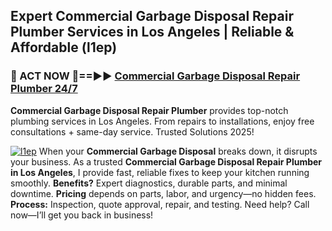 ## Expert Commercial Garbage Disposal Repair Plumber Services in Los Angeles | Reliable & Affordable (l1ep)  

<h3>🚿 ACT NOW 🌟==►► <a href="https://tinyurl.com/2ne6vx2x" rel="nofollow">Commercial Garbage Disposal Repair Plumber 24/7</a></h3>

**Commercial Garbage Disposal Repair Plumber** provides top-notch plumbing services in Los Angeles. From repairs to installations, enjoy free consultations + same-day service. Trusted Solutions 2025!

[![l1ep](https://i.imgur.com/4PFF4AK.jpeg)](https://tinyurl.com/2ne6vx2x)
When your **Commercial Garbage Disposal** breaks down, it disrupts your business. As a trusted **Commercial Garbage Disposal Repair Plumber in Los Angeles**, I provide fast, reliable fixes to keep your kitchen running smoothly. **Benefits?** Expert diagnostics, durable parts, and minimal downtime. **Pricing** depends on parts, labor, and urgency—no hidden fees. **Process:** Inspection, quote approval, repair, and testing. Need help? Call now—I’ll get you back in business!
